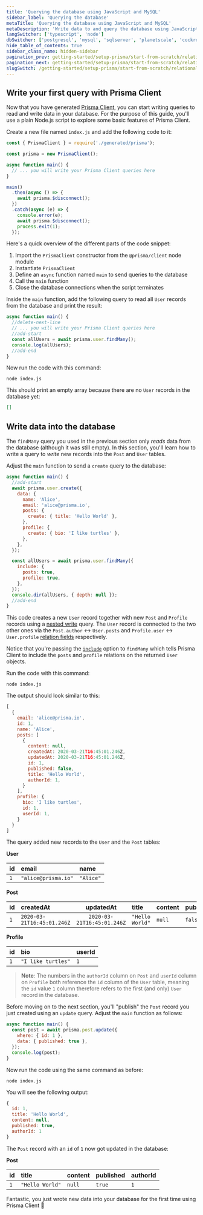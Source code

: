 ```yaml
---
title: 'Querying the database using JavaScript and MySQL'
sidebar_label: 'Querying the database'
metaTitle: 'Querying the database using JavaScript and MySQL'
metaDescription: 'Write data to and query the database using JavaScript and MySQL'
langSwitcher: ['typescript', 'node']
dbSwitcher: ['postgresql', 'mysql', 'sqlserver', 'planetscale', 'cockroachdb']
hide_table_of_contents: true
sidebar_class_name: hidden-sidebar
pagination_prev: getting-started/setup-prisma/start-from-scratch/relational-databases/install-prisma-client-node-mysql
pagination_next: getting-started/setup-prisma/start-from-scratch/relational-databases/next-steps
slugSwitch: /getting-started/setup-prisma/start-from-scratch/relational-databases/querying-the-database-
---
```


## Write your first query with Prisma Client

Now that you have generated [Prisma Client](/orm/prisma-client), you can start writing queries to read and write data in your database. For the purpose of this guide, you'll use a plain Node.js script to explore some basic features of Prisma Client.

Create a new file named `index.js` and add the following code to it:

```js file=index.js copy showLineNumbers
const { PrismaClient } = require('./generated/prisma');

const prisma = new PrismaClient();

async function main() {
  // ... you will write your Prisma Client queries here
}

main()
  .then(async () => {
    await prisma.$disconnect();
  })
  .catch(async (e) => {
    console.error(e);
    await prisma.$disconnect();
    process.exit(1);
  });
```

Here's a quick overview of the different parts of the code snippet:

1. Import the `PrismaClient` constructor from the `@prisma/client` node module
1. Instantiate `PrismaClient`
1. Define an `async` function named `main` to send queries to the database
1. Call the `main` function
1. Close the database connections when the script terminates

Inside the `main` function, add the following query to read all `User` records from the database and print the result:

```js file=index.js highlight=2;delete|3,4; showLineNumbers
async function main() {
  //delete-next-line
  // ... you will write your Prisma Client queries here
  //add-start
  const allUsers = await prisma.user.findMany();
  console.log(allUsers);
  //add-end
}
```

Now run the code with this command:

```terminal copy
node index.js
```

This should print an empty array because there are no `User` records in the database yet:

```json no-lines
[]
```

## Write data into the database

The `findMany` query you used in the previous section only _reads_ data from the database (although it was still empty). In this section, you'll learn how to write a query to _write_ new records into the `Post` and `User` tables.

Adjust the `main` function to send a `create` query to the database:

```js file=index.js highlight=2-21;add copy showLineNumbers
async function main() {
  //add-start
  await prisma.user.create({
    data: {
      name: 'Alice',
      email: 'alice@prisma.io',
      posts: {
        create: { title: 'Hello World' },
      },
      profile: {
        create: { bio: 'I like turtles' },
      },
    },
  });

  const allUsers = await prisma.user.findMany({
    include: {
      posts: true,
      profile: true,
    },
  });
  console.dir(allUsers, { depth: null });
  //add-end
}
```

This code creates a new `User` record together with new `Post` and `Profile` records using a [nested write](/orm/prisma-client/queries/relation-queries#nested-writes) query. The `User` record is connected to the two other ones via the `Post.author` ↔ `User.posts` and `Profile.user` ↔ `User.profile` [relation fields](/orm/prisma-schema/data-model/relations#relation-fields) respectively.

Notice that you're passing the [`include`](/orm/prisma-client/queries/select-fields#return-nested-objects-by-selecting-relation-fields) option to `findMany` which tells Prisma Client to include the `posts` and `profile` relations on the returned `User` objects.

Run the code with this command:

```terminal copy
node index.js
```

The output should look similar to this:

```js no-lines
[
  {
    email: 'alice@prisma.io',
    id: 1,
    name: 'Alice',
    posts: [
      {
        content: null,
        createdAt: 2020-03-21T16:45:01.246Z,
        updatedAt: 2020-03-21T16:45:01.246Z,
        id: 1,
        published: false,
        title: 'Hello World',
        authorId: 1,
      }
    ],
    profile: {
      bio: 'I like turtles',
      id: 1,
      userId: 1,
    }
  }
]
```

The query added new records to the `User` and the `Post` tables:

**User**

| **id** | **email**           | **name**  |
| :----- | :------------------ | :-------- |
| `1`    | `"alice@prisma.io"` | `"Alice"` |

**Post**

| **id** | **createdAt**              |       **updatedAt**        | **title**       | **content** | **published** | **authorId** |
| :----- | :------------------------- | :------------------------: | :-------------- | :---------- | :------------ | :----------- |
| `1`    | `2020-03-21T16:45:01.246Z` | `2020-03-21T16:45:01.246Z` | `"Hello World"` | `null`      | `false`       | `1`          |

**Profile**

| **id** | **bio**            | **userId** |
| :----- | :----------------- | :--------- |
| `1`    | `"I like turtles"` | `1`        |

> **Note**: The numbers in the `authorId` column on `Post` and `userId` column on `Profile` both reference the `id` column of the `User` table, meaning the `id` value `1` column therefore refers to the first (and only) `User` record in the database.

Before moving on to the next section, you'll "publish" the `Post` record you just created using an `update` query. Adjust the `main` function as follows:

```js file=index.js copy showLineNumbers
async function main() {
  const post = await prisma.post.update({
    where: { id: 1 },
    data: { published: true },
  });
  console.log(post);
}
```

Now run the code using the same command as before:

```terminal copy
node index.js
```

You will see the following output:

```js no-lines
{
  id: 1,
  title: 'Hello World',
  content: null,
  published: true,
  authorId: 1
}
```

The `Post` record with an `id` of `1` now got updated in the database:

**Post**

| **id** | **title**       | **content** | **published** | **authorId** |
| :----- | :-------------- | :---------- | :------------ | :----------- |
| `1`    | `"Hello World"` | `null`      | `true`        | `1`          |

Fantastic, you just wrote new data into your database for the first time using Prisma Client 🚀
